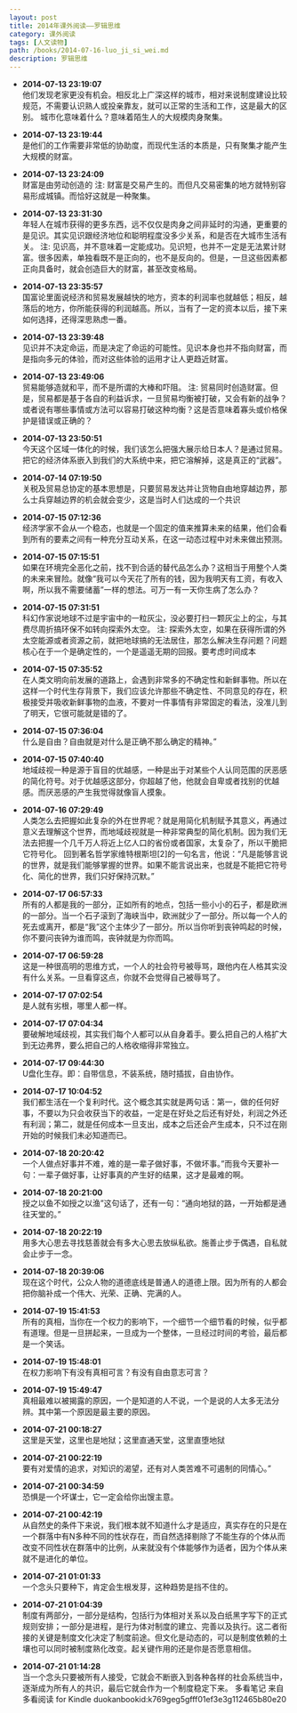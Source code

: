 ```yaml
---
layout: post
title: 2014年课外阅读——罗辑思维
category: 课外阅读
tags: [人文读物]
path: /books/2014-07-16-luo_ji_si_wei.md
description: 罗辑思维
---
```


<!-- more -->
 
- **2014-07-13 23:19:07**  
他们发现老家更没有机会。相反北上广深这样的城市，相对来说制度建设比较规范，不需要认识熟人或投亲靠友，就可以正常的生活和工作，这是最大的区别。
城市化意味着什么？意味着陌生人的大规模肉身聚集。
 
- **2014-07-13 23:19:44**  
是他们的工作需要非常低的协助度，而现代生活的本质是，只有聚集才能产生大规模的财富。
 
- **2014-07-13 23:24:09**  
财富是由劳动创造的
注: 财富是交易产生的。而但凡交易密集的地方就特别容易形成城镇。而恰好这就是一种聚集。
 
- **2014-07-13 23:31:30**  
年轻人在城市获得的更多东西，远不仅仅是肉身之间非延时的沟通，更重要的是见识。其实见识跟经济地位和聪明程度没多少关系，和是否在大城市生活有关。
注: 见识高，并不意味着一定能成功。见识短，也并不一定是无法累计财富。很多因素，单独看既不是正向的，也不是反向的。但是，一旦这些因素都正向具备时，就会创造巨大的财富，甚至改变格局。
 
- **2014-07-13 23:35:57**  
国富论里面说经济和贸易发展越快的地方，资本的利润率也就越低；相反，越落后的地方，你所能获得的利润越高。所以，当有了一定的资本以后，接下来如何选择，还得深思熟虑一番。
 
- **2014-07-13 23:39:48**  
见识并不决定命运，而是决定了命运的可能性。见识本身也并不指向财富，而是指向多元的体验，而对这些体验的运用才让人更趋近财富。
 
- **2014-07-13 23:49:06**  
贸易能够造就和平，而不是所谓的大棒和吓阻。
注: 贸易同时创造财富。但是，贸易都是基于各自的利益诉求，一旦贸易均衡被打破，又会有新的战争？或者说有哪些事情或方法可以容易打破这种均衡？这是否意味着寡头或价格保护是错误或正确的？
 
- **2014-07-13 23:50:51**  
今天这个区域一体化的时候，我们该怎么把强大展示给日本人？是通过贸易。把它的经济体系嵌入到我们的大系统中来，把它溶解掉，这是真正的“武器”。
 
- **2014-07-14 07:19:50**  
关税及贸易总协定的基本思想是，只要贸易发达并让货物自由地穿越边界，那么士兵穿越边界的机会就会变少，这是当时人们达成的一个共识
 
- **2014-07-15 07:12:36**  
经济学家不会从一个稳态，也就是一个固定的值来推算未来的结果，他们会看到所有的要素之间有一种充分互动关系，在这一动态过程中对未来做出预测。
 
- **2014-07-15 07:15:51**  
如果在环境完全恶化之前，找不到合适的替代品怎么办？这相当于用整个人类的未来来冒险。就像“我可以今天花了所有的钱，因为我明天有工资，有收入啊，所以我不需要储蓄”一样的想法。可万一有一天你生病了怎么办？
 
- **2014-07-15 07:31:51**  
科幻作家说地球不过是宇宙中的一粒灰尘，没必要打扫一颗灰尘上的尘，与其费尽周折搞环保不如转向探索外太空。
注: 探索外太空，如果在获得所谓的外太空能源或者资源之前，就把地球搞的无法居住，那怎么解决生存问题？问题核心在于一个是确定性的，一个是遥遥无期的回报。要考虑时间成本
 
- **2014-07-15 07:35:52**  
在人类文明向前发展的道路上，会遇到非常多的不确定性和新鲜事物。所以在这样一个时代生存背景下，我们应该允许那些不确定性、不同意见的存在，积极接受并吸收新鲜事物的血液，不要对一件事情有非常固定的看法，没准儿到了明天，它很可能就是错的了。
 
- **2014-07-15 07:36:04**  
什么是自由？自由就是对什么是正确不那么确定的精神。”
 
- **2014-07-15 07:40:40**  
地域歧视一种是源于盲目的优越感，一种是出于对某些个人认同范围的厌恶感的简化符号。对于优越感这部分，你超越了他，他就会自卑或者找别的优越感。而厌恶感的产生我觉得就像盲人摸象。
 
- **2014-07-16 07:29:49**  
人类怎么去把握如此复杂的外在世界呢？就是用简化机制赋予其意义，再通过意义去理解这个世界，而地域歧视就是一种非常典型的简化机制。因为我们无法去把握一个几千万人将近上亿人口的省份或者国家，太复杂了，所以干脆把它符号化。
回到著名哲学家维特根斯坦[2]的一句名言，他说：“凡是能够言说的世界，就是我们能够掌握的世界。如果不能言说出来，也就是不能把它符号化、简化的世界，我们只好保持沉默。”
 
- **2014-07-17 06:57:33**  
所有的人都是我的一部分，正如所有的地点，包括一些小小的石子，都是欧洲的一部分。当一个石子滚到了海峡当中，欧洲就少了一部分。所以每一个人的死去或离开，都是“我”这个主体少了一部分。所以当你听到丧钟鸣起的时候，你不要问丧钟为谁而鸣，丧钟就是为你而鸣。
 
- **2014-07-17 06:59:28**  
这是一种很高明的思维方式，一个人的社会符号被辱骂，跟他内在人格其实没有什么关系。一旦看穿这点，你就不会觉得自己被辱骂了。
 
- **2014-07-17 07:02:54**  
是人就有劣根，哪里人都一样。
 
- **2014-07-17 07:04:34**  
要破解地域歧视，其实我们每个人都可以从自身着手。要么把自己的人格扩大到无边弗界，要么把自己的人格收缩得非常独立。
 
- **2014-07-17 09:44:30**  
U盘化生存。即：自带信息，不装系统，随时插拔，自由协作。
 
- **2014-07-17 10:04:52**  
我们都生活在一个复利时代。这个概念其实就是两句话：第一，做的任何好事，不要以为只会收获当下的收益，一定是在好处之后还有好处，利润之外还有利润；第二，就是任何成本一旦支出，成本之后还会产生成本，只不过在刚开始的时候我们未必知道而已。
 
- **2014-07-18 20:20:42**  
一个人做点好事并不难，难的是一辈子做好事，不做坏事。”而我今天要补一句：一辈子做好事，让好事真的产生好的结果，这才是最难的啊。
 
- **2014-07-18 20:21:00**  
授之以鱼不如授之以渔”这句话了，还有一句：“通向地狱的路，一开始都是通往天堂的。”
 
- **2014-07-18 20:22:19**  
用多大心思去寻找慈善就会有多大心思去放纵私欲。施善止步于偶遇，自私就会止步于一念。
 
- **2014-07-18 20:39:06**  
现在这个时代，公众人物的道德底线是普通人的道德上限。因为所有的人都会把你脑补成一个伟大、光荣、正确、完满的人。
 
- **2014-07-19 15:41:53**  
所有的真相，当你在一个权力的影响下，一个细节一个细节看的时候，似乎都有道理。但是一旦拼起来，一旦成为一个整体，一旦经过时间的考验，最后都是一个笑话。
 
- **2014-07-19 15:48:01**  
在权力影响下有没有真相可言？有没有自由意志可言？
 
- **2014-07-19 15:49:47**  
真相最难以被揭露的原因，一个是知道的人不说，一个是说的人太多无法分辨。其中第一个原因是最主要的原因。
 
- **2014-07-21 00:18:27**  
这里是天堂，这里也是地狱；这里直通天堂，这里直堕地狱
 
- **2014-07-21 00:22:19**  
要有对爱情的追求，对知识的渴望，还有对人类苦难不可遏制的同情心。”
 
- **2014-07-21 00:34:59**  
恐惧是一个坏谋士，它一定会给你出馊主意。
 
- **2014-07-21 00:42:19**  
从自然史的条件下来说，我们根本就不知道什么才是适应，真实存在的只是在一个群落中有N多种不同的性状存在，而自然选择剔除了不能生存的个体从而改变不同性状在群落中的比例，从来就没有个体能够作为适者，因为个体从来就不是进化的单位。
 
- **2014-07-21 01:01:33**  
一个念头只要种下，肯定会生根发芽，这种趋势是挡不住的。
 
- **2014-07-21 01:04:39**  
制度有两部分，一部分是结构，包括行为体相对关系以及白纸黑字写下的正式规则安排；一部分是进程，是行为体对制度的建立、完善以及执行。这二者衔接的关键是制度文化决定了制度前途。但文化是动态的，可以是制度依赖的土壤也可以同时被制度熟化改变。起关键作用的还是你是否愿意相信。
 
- **2014-07-21 01:14:28**  
当一个念头只要被所有人接受，它就会不断嵌入到各种各样的社会系统当中，逐渐成为所有人的共识，最后它就会作为一个制度稳定下来。
多看笔记 来自多看阅读 for Kindle
duokanbookid:k769geg5gfff01ef3e3g112465b80e20
